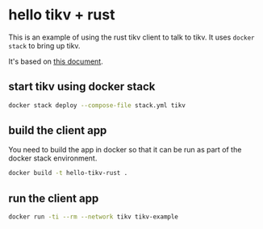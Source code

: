 # hello tikv + rust

This is an example of using the rust tikv client to
talk to tikv.  It uses `docker stack` to bring up tikv.

It's based on [this document](https://tikv.org/docs/4.0/tasks/try/docker-stack/).

## start tikv using docker stack

```sh
docker stack deploy --compose-file stack.yml tikv
```

## build the client app

You need to build the app in docker so that it can be run as
part of the docker stack environment.

```sh
docker build -t hello-tikv-rust .
```

## run the client app

```sh
docker run -ti --rm --network tikv tikv-example
```
